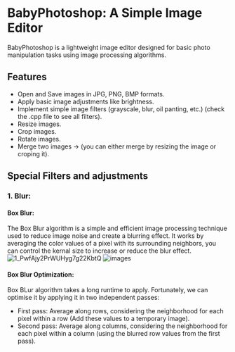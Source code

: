 # BabyPhotoshop: A Simple Image Editor
BabyPhotoshop is a lightweight image editor designed for basic photo manipulation tasks using image processing algorithms.
## Features
* Open and Save images in JPG, PNG, BMP formats.
* Apply basic image adjustments like brightness.
* Implement simple image filters (grayscale, blur, oil panting, etc.) (check the .cpp file to see all filters).
* Resize images.
* Crop images.
* Rotate images.
* Merge two images -> (you can either merge by resizing the image or croping it).
## Special Filters and adjustments 
### 1. Blur:
   #### Box Blur:
   The Box Blur algorithm is a simple and efficient image processing technique used to reduce image noise and create a blurring effect. It works by averaging the color values     of a pixel with its surrounding neighbors, you can control the kernal size to increase or reduce the blur effect.<br />
![1_PwfAjy2PrWUHyg7g22KbtQ](https://github.com/beshirr/BabyPhotoshop/assets/154796903/117108a7-9e03-4c35-9a90-abc8b9626fcb)
![images](https://github.com/beshirr/BabyPhotoshop/assets/154796903/381cf743-9d7d-4b12-ba05-fd099263a20c)
   #### Box Blur Optimization:
   Box BLur algorithm takes a long runtime to apply. 
   Fortunately, we can optimise it by applying it in two independent passes: <br />
* First pass: Average along rows, considering the neighborhood for each pixel within a row (Add these values to a temporary image).
* Second pass: Average along columns, considering the neighborhood for  each pixel within a column (using the blurred row values from the first pass).
